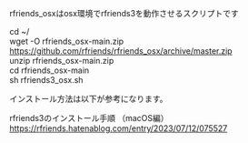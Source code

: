 rfriends_osxはosx環境でrfriends3を動作させるスクリプトです  
  
cd ~/  
wget -O rfriends_osx-main.zip https://github.com/rfriends/rfriends_osx/archive/master.zip  
unzip rfriends_osx-main.zip  
cd rfriends_osx-main  
sh rfriends3_osx.sh  
  
インストール方法は以下が参考になります。 
  
rfriends3のインストール手順 （macOS編）  
https://rfriends.hatenablog.com/entry/2023/07/12/075527  
